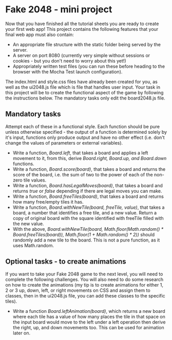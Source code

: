 # Fake 2048 - mini project

Now that you have finished all the tutorial sheets you are ready to create your first web app!
This project contains the following features that your final web app must also contain: 
- An appropriate file structure with the static folder being served by the server.
- A server on port 8080 (currently very simple without sessions or cookies - but you don't need to worry about this yet!)
- Appropriately written test files (you can run these before heading to the browser with the Mocha Test launch configuration).

The index.html and style.css files have already been created for you, as well as the ui2048.js file which is file that handles user input.
Your task in this project will be to create the functional aspect of the game by following the instructions below. The mandatory tasks only edit the board2048.js file.

## Mandatory tasks

Attempt each of these in a functional style.
Each function should be pure unless otherwise specified - the output of a function is determined solely by it's input, functions only produce output and have no other effect (i.e. don't change the values of parameters or external variables).

* Write a function, *Board.left*, that takes a board and applies a left movement to it, from this, derive *Board.right, Board.up, and Board.down* functions.
* Write a function, *Board.score(board)*, that takes a board and returns the score of the board, i.e. the sum of two to the power of each of the non-zero tile values.
* Write a function, *Board.hasLegalMoves(board)*, that takes a board and returns *true* or *false* depending if there are legal moves you can make.
* Write a function, *Board.freeTiles(board)*, that takes a board and returns how many free/empty tiles it has.
* Write a function, *Board.withNewTile(board, freeTile, value)*, that takes a board, a number that identifies a free tile, and a new value. Return a copy of original board with the square identified with freeTile filled with the new value.
* With the above, *Board.withNewTile(board, Math.floor(Math.random() * Board.freeTiles(board)), Math.floor(1 + Math.random() * 2))* should randomly add a new tile to the board. This is not a pure function, as it uses Math.random.

## Optional tasks - to create animations

If you want to take your Fake 2048 game to the next level, you will need to complete the following challenges. You will also need to do some research on how to create the animations (my tip is to create animations for either 1, 2 or 3 up, down, left, or right movements on CSS and assign them to classes, then in the ui2048.js file, you can add these classes to the specific tiles).

* Write a function *Board.leftAnimation(board)*, which returns a new board where each tile has a value of how many places the tile in that space on the input board would move to the left under a left operation then derive the right, up, and down movements too. This can be used for animation later on.